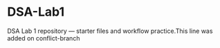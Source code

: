 # DSA-Lab1
DSA Lab 1 repository — starter files and workflow practice.This line was added on conflict-branch
